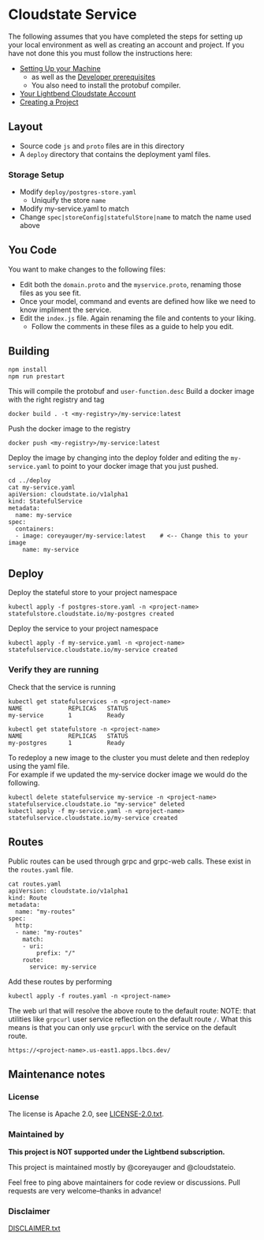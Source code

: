 
# Cloudstate Service

The following assumes that you have completed the steps for setting up your local environment as well as creating an account and project.  If you have not done this you must follow the instructions here:

* [Setting Up your Machine](https://docs.lbcs.dev/gettingstarted/setup.html)
   * as well as the [Developer prerequisites](https://docs.lbcs.dev/developing/developing.html#prerequisites)
   * You also need to install the protobuf compiler.
* [Your Lightbend Cloudstate Account](https://docs.lbcs.dev/gettingstarted/account.html)
* [Creating a Project](https://docs.lbcs.dev/gettingstarted/project.html)

## Layout
* Source code `js` and `proto` files are in this directory
* A `deploy` directory that contains the deployment yaml files.

### Storage Setup
* Modify `deploy/postgres-store.yaml`
    * Uniquify the store `name`
* Modify my-service.yaml to match
*   Change `spec|storeConfig|statefulStore|name` to match the name used above

## You Code
You want to make changes to the following files:
* Edit both the `domain.proto` and the `myservice.proto`, renaming those files as you see fit.
* Once your model, command and events are defined how like we need to know impliment the service.
* Edit the `index.js` file.  Again renaming the file and contents to your liking.
   * Follow the comments in these files as a guide to help you edit.

## Building 
```
npm install
npm run prestart

```

This will compile the protobuf and `user-function.desc`
Build a docker image with the right registry and tag
```
docker build . -t <my-registry>/my-service:latest
```

Push the docker image to the registry
```
docker push <my-registry>/my-service:latest
```

Deploy the image by changing into the deploy folder and editing the `my-service.yaml` to point to your docker image that you just pushed.
```
cd ../deploy
cat my-service.yaml
apiVersion: cloudstate.io/v1alpha1
kind: StatefulService
metadata:
  name: my-service
spec:
  containers:
  - image: coreyauger/my-service:latest    # <-- Change this to your image
    name: my-service
```

## Deploy

Deploy the stateful store to your project namespace
```
kubectl apply -f postgres-store.yaml -n <project-name>
statefulstore.cloudstate.io/my-postgres created
````

Deploy the service to your project namespace
```
kubectl apply -f my-service.yaml -n <project-name>
statefulservice.cloudstate.io/my-service created
````

### Verify they are running
Check that the service is running
```
kubectl get statefulservices -n <project-name>
NAME             REPLICAS   STATUS
my-service       1          Ready

kubectl get statefulstore -n <project-name>
NAME             REPLICAS   STATUS
my-postgres      1          Ready
```

To redeploy a new image to the cluster you must delete and then redeploy using the yaml file.  
For example if we updated the my-service docker image we would do the following.
````
kubectl delete statefulservice my-service -n <project-name>
statefulservice.cloudstate.io "my-service" deleted
kubectl apply -f my-service.yaml -n <project-name>    
statefulservice.cloudstate.io/my-service created
````

## Routes
Public routes can be used through grpc and grpc-web calls.  These exist in the `routes.yaml` file.

```
cat routes.yaml
apiVersion: cloudstate.io/v1alpha1
kind: Route
metadata:
  name: "my-routes"
spec:
  http:
  - name: "my-routes"
    match:
    - uri:
        prefix: "/"
    route:
      service: my-service     
```

Add these routes by performing
```
kubectl apply -f routes.yaml -n <project-name>
```

The web url that will resolve the above route to the default route:
NOTE: that utilities like `grpcurl` user service reflection on the default route `/`.  What this means is that you 
can only use `grpcurl` with the service on the default route.

`https://<project-name>.us-east1.apps.lbcs.dev/`


## Maintenance notes

### License
The license is Apache 2.0, see [LICENSE-2.0.txt](LICENSE-2.0.txt).

### Maintained by
__This project is NOT supported under the Lightbend subscription.__

This project is maintained mostly by @coreyauger and @cloudstateio.

Feel free to ping above maintainers for code review or discussions. Pull requests are very welcome–thanks in advance!


### Disclaimer

[DISCLAIMER.txt](../DISCLAIMER.txt)
